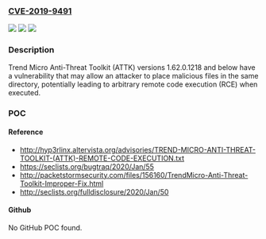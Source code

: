 ### [CVE-2019-9491](https://cve.mitre.org/cgi-bin/cvename.cgi?name=CVE-2019-9491)
![](https://img.shields.io/static/v1?label=Product&message=Trend%20Micro%20Anti-Threat%20Toolkit%20(ATTK)&color=blue)
![](https://img.shields.io/static/v1?label=Version&message=n%2Fa&color=blue)
![](https://img.shields.io/static/v1?label=Vulnerability&message=Arbitrary%20RCE&color=brighgreen)

### Description

Trend Micro Anti-Threat Toolkit (ATTK) versions 1.62.0.1218 and below have a vulnerability that may allow an attacker to place malicious files in the same directory, potentially leading to arbitrary remote code execution (RCE) when executed.

### POC

#### Reference
- http://hyp3rlinx.altervista.org/advisories/TREND-MICRO-ANTI-THREAT-TOOLKIT-(ATTK)-REMOTE-CODE-EXECUTION.txt
- https://seclists.org/bugtraq/2020/Jan/55
- http://packetstormsecurity.com/files/156160/TrendMicro-Anti-Threat-Toolkit-Improper-Fix.html
- http://seclists.org/fulldisclosure/2020/Jan/50

#### Github
No GitHub POC found.

